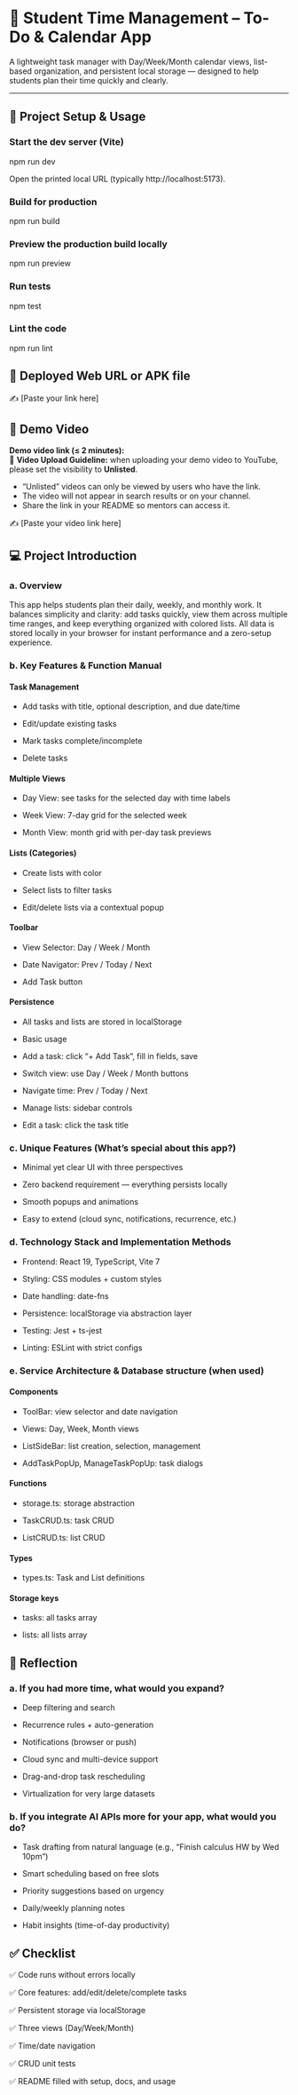 # 📅 Student Time Management – To-Do & Calendar App

A lightweight task manager with Day/Week/Month calendar views, list-based organization, and persistent local storage — designed to help students plan their time quickly and clearly.

---

## 🚀 Project Setup & Usage
### Start the dev server (Vite)
npm run dev

Open the printed local URL (typically http://localhost:5173).

### Build for production
npm run build

### Preview the production build locally
npm run preview

### Run tests
npm test

### Lint the code
npm run lint

## 🔗 Deployed Web URL or APK file
✍️ [Paste your link here]

## 🎥 Demo Video
**Demo video link (≤ 2 minutes):**  
📌 **Video Upload Guideline:** when uploading your demo video to YouTube, please set the visibility to **Unlisted**.  
- “Unlisted” videos can only be viewed by users who have the link.  
- The video will not appear in search results or on your channel.  
- Share the link in your README so mentors can access it.  

✍️ [Paste your video link here]


## 💻 Project Introduction

### a. Overview

This app helps students plan their daily, weekly, and monthly work. It balances simplicity and clarity: add tasks quickly, view them across multiple time ranges, and keep everything organized with colored lists. All data is stored locally in your browser for instant performance and a zero-setup experience.

### b. Key Features & Function Manual

#### Task Management

- Add tasks with title, optional description, and due date/time

- Edit/update existing tasks

- Mark tasks complete/incomplete

- Delete tasks

#### Multiple Views

- Day View: see tasks for the selected day with time labels

- Week View: 7-day grid for the selected week

- Month View: month grid with per-day task previews

#### Lists (Categories)

- Create lists with color

- Select lists to filter tasks

- Edit/delete lists via a contextual popup

#### Toolbar

- View Selector: Day / Week / Month

- Date Navigator: Prev / Today / Next

- Add Task button

#### Persistence

- All tasks and lists are stored in localStorage

- Basic usage

- Add a task: click “+ Add Task”, fill in fields, save

- Switch view: use Day / Week / Month buttons

- Navigate time: Prev / Today / Next

- Manage lists: sidebar controls

- Edit a task: click the task title

### c. Unique Features (What’s special about this app?) 

- Minimal yet clear UI with three perspectives

- Zero backend requirement — everything persists locally

- Smooth popups and animations

- Easy to extend (cloud sync, notifications, recurrence, etc.)

### d. Technology Stack and Implementation Methods

- Frontend: React 19, TypeScript, Vite 7

- Styling: CSS modules + custom styles

- Date handling: date-fns

- Persistence: localStorage via abstraction layer

- Testing: Jest + ts-jest

- Linting: ESLint with strict configs

### e. Service Architecture & Database structure (when used)

#### Components

- ToolBar: view selector and date navigation

- Views: Day, Week, Month views

- ListSideBar: list creation, selection, management

- AddTaskPopUp, ManageTaskPopUp: task dialogs

#### Functions

- storage.ts: storage abstraction

- TaskCRUD.ts: task CRUD

- ListCRUD.ts: list CRUD

#### Types

- types.ts: Task and List definitions

#### Storage keys

- tasks: all tasks array

- lists: all lists array

## 🧠 Reflection

### a. If you had more time, what would you expand?

- Deep filtering and search

- Recurrence rules + auto-generation

- Notifications (browser or push)

- Cloud sync and multi-device support

- Drag-and-drop task rescheduling

- Virtualization for very large datasets

### b. If you integrate AI APIs more for your app, what would you do?

- Task drafting from natural language (e.g., “Finish calculus HW by Wed 10pm”)

- Smart scheduling based on free slots

- Priority suggestions based on urgency

- Daily/weekly planning notes

- Habit insights (time-of-day productivity)

## ✅ Checklist
 ✅ Code runs without errors locally

 ✅ Core features: add/edit/delete/complete tasks

 ✅ Persistent storage via localStorage

 ✅ Three views (Day/Week/Month)

 ✅ Time/date navigation

 ✅ CRUD unit tests

 ✅ README filled with setup, docs, and usage
